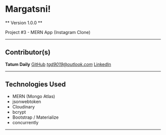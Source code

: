 # Margatsni!
** Version 1.0.0 **

Project #3 - MERN App (Instagram Clone)

---

## Contributor(s)

**Tatum Daily**
[GitHub](https://github.com/tglennd90)
*tgd9019@outlook.com*
[LinkedIn](https://www.linkedin.com/in/tatum-daily-7bab40194/)

---

## Technologies Used

* MERN (Mongo Atlas)
* jsonwebtoken
* Cloudinary
* bcrypt
* Bootstrap / Materialize
* concurrently

---

## 